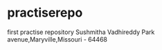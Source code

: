 # practiserepo
first practise repository
Sushmitha Vadhireddy
Park avenue,Maryville,Missouri - 64468
